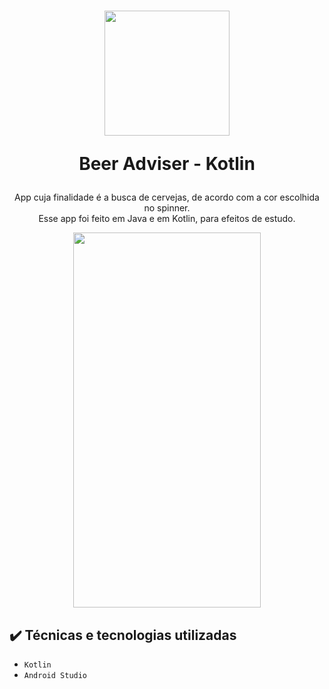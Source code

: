 <h1 align="center"> 
  <img src="https://user-images.githubusercontent.com/29150094/170144656-c408d656-d65b-4332-b5ac-fc0c8bcac26d.jpeg" width="200" height="200" />  
  
  Beer Adviser - Kotlin
</h1>
<p align="center">
App cuja finalidade é a busca de cervejas, de acordo com a cor escolhida no spinner.</br>
Esse app foi feito em Java e em Kotlin, para efeitos de estudo.
</p>
<div align="center">
<img src="https://user-images.githubusercontent.com/29150094/170145487-b4d0e292-15e5-4d41-9dee-e6f678219506.gif" width="300" height="600" />  
</div>

## ✔️ Técnicas e tecnologias utilizadas

- ``Kotlin``
- ``Android Studio``



